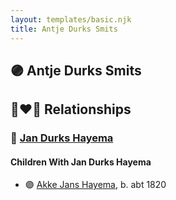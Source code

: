 ```yaml
---
layout: templates/basic.njk
title: Antje Durks Smits
---
```

## 🟣 Antje Durks Smits


## 👩‍❤️‍👨 Relationships

### 🔵 [Jan Durks Hayema](/people/4/48710710)

#### Children With Jan Durks Hayema
* 🟣 [Akke Jans Hayema](/people/8/83341373), b. abt 1820